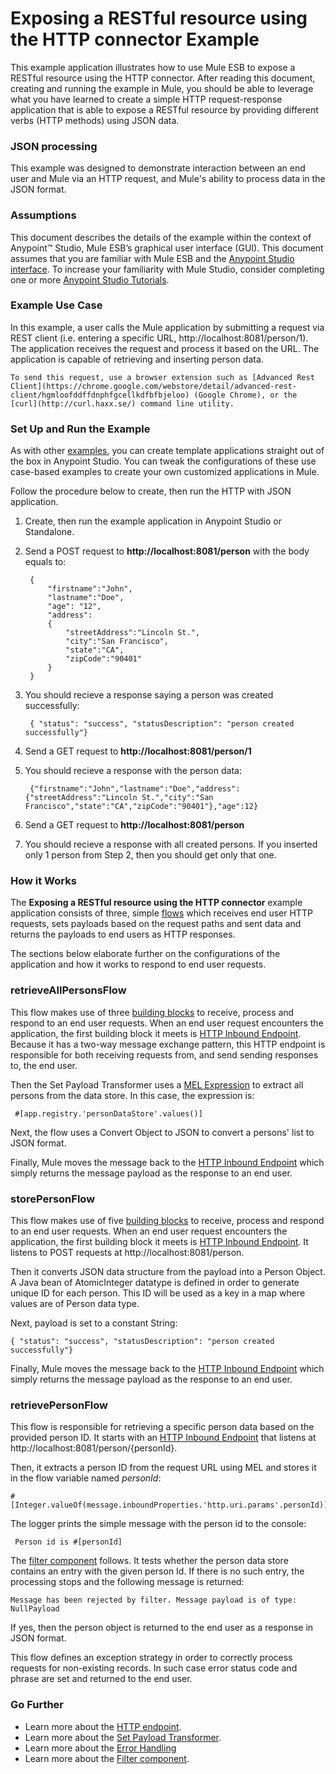 # Exposing a RESTful resource using the HTTP connector Example

This example application illustrates how to use Mule ESB to expose a RESTful resource using the HTTP connector. After reading this document, creating and running the example in Mule, you should be able to leverage what you have learned to create a simple HTTP request-response application that is able to expose a RESTful resource by providing different verbs (HTTP methods) using JSON data.

### JSON processing

This example was designed to demonstrate interaction between an end user and Mule via an HTTP request, and Mule's ability to process data in the JSON format.

### Assumptions

This document describes the details of the example within the context of Anypoint™ Studio, Mule ESB’s graphical user interface (GUI). This document assumes that you are familiar with Mule ESB and the [Anypoint Studio interface](http://www.mulesoft.org/documentation/display/current/Anypoint+Studio+Essentials). To increase your familiarity with Mule Studio, consider completing one or more [Anypoint Studio Tutorials](http://www.mulesoft.org/documentation/display/current/Basic+Studio+Tutorial).

### Example Use Case

In this example, a user calls the Mule application by submitting a request via REST client (i.e. entering a specific URL, http://localhost:8081/person/1). The application receives the request and process it based on the URL. The application is capable of retrieving and inserting person data.  

	To send this request, use a browser extension such as [Advanced Rest Client](https://chrome.google.com/webstore/detail/advanced-rest-client/hgmloofddffdnphfgcellkdfbfbjeloo) (Google Chrome), or the [curl](http://curl.haxx.se/) command line utility.  


### Set Up and Run the Example

As with other [examples](https://www.mulesoft.com/exchange#!/?types=example), you can create template applications straight out of the box in Anypoint Studio. You can tweak the configurations of these use case-based examples to create your own customized applications in Mule.

Follow the procedure below to create, then run the HTTP with JSON application.

1. Create, then run the example application in Anypoint Studio or Standalone.
1. Send a POST request to **http://localhost:8081/person** with the body equals to:
		
		{
		 	"firstname":"John",
		 	"lastname":"Doe",
		 	"age": "12",
		 	"address": 
		    {
		    	"streetAddress":"Lincoln St.",
		        "city":"San Francisco",
		        "state":"CA",
		        "zipCode":"90401"
			}
		} 
1. You should recieve a response saying a person was created successfully: 

		{ "status": "success", "statusDescription": "person created successfully"}
1. Send a GET request to **http://localhost:8081/person/1**
1. You should recieve a response with the person data:

		{"firstname":"John","lastname":"Doe","address":{"streetAddress":"Lincoln St.","city":"San Francisco","state":"CA","zipCode":"90401"},"age":12}

1. Send a GET request to **http://localhost:8081/person**
2. You should recieve a response with all created persons. If you inserted only 1 person from Step 2, then you should get only that one. 

### How it Works

The **Exposing a RESTful resource using the HTTP connector** example application consists of three, simple [flows](http://www.mulesoft.org/documentation/display/current/Mule+Application+Architecture) which receives end user HTTP requests, sets payloads based on the request paths and sent data and returns the payloads to end users as HTTP responses.

The sections below elaborate further on the configurations of the application and how it works to respond to end user requests.


### retrieveAllPersonsFlow

This flow makes use of three [building blocks](http://www.mulesoft.org/documentation/display/current/Elements+in+a+Mule+Flow) to receive, process and respond to an end user requests. When an end user request encounters the application, the first building block it meets is [HTTP Inbound Endpoint](http://www.mulesoft.org/documentation/display/current/HTTP+Connector). Because it has a two-way message exchange pattern, this HTTP endpoint is responsible for both receiving requests from, and send sending responses to, the end user.

Then the Set Payload Transformer uses a [MEL Expression](http://www.mulesoft.org/documentation/display/current/Mule+Expression+Language+MEL) to extract all persons from the data store. In this case, the expression is:

	 #[app.registry.'personDataStore'.values()]

Next, the flow uses a Convert Object to JSON to convert a persons' list to JSON format.

Finally, Mule moves the message back to the [HTTP Inbound Endpoint](http://www.mulesoft.org/documentation/display/current/HTTP+Connector) which simply returns the message payload as the response to an end user.

### storePersonFlow

This flow makes use of five [building blocks](http://www.mulesoft.org/documentation/display/current/Elements+in+a+Mule+Flow) to receive, process and respond to an end user requests. When an end user request encounters the application, the first building block it meets is [HTTP Inbound Endpoint](http://www.mulesoft.org/documentation/display/current/HTTP+Connector). It listens to POST requests at http://localhost:8081/person. 

Then it converts JSON data structure from the payload into a Person Object. A Java bean of AtomicInteger datatype is defined in order to generate unique ID for each person. This ID will be used as a key in a map where values are  of Person data type. 

Next, payload is set to a constant String: 

	{ "status": "success", "statusDescription": "person created successfully"}

Finally, Mule moves the message back to the [HTTP Inbound Endpoint](http://www.mulesoft.org/documentation/display/current/HTTP+Connector) which simply returns the message payload as the response to an end user.

### retrievePersonFlow

This flow is responsible for retrieving a specific person data based on the provided person ID. It starts with an [HTTP Inbound Endpoint](http://www.mulesoft.org/documentation/display/current/HTTP+Connector) that listens at http://localhost:8081/person/{personId}.

Then, it extracts a person ID from the request URL using MEL and stores it in the flow variable named *personId*:

	#[Integer.valueOf(message.inboundProperties.'http.uri.params'.personId)]

The logger prints the simple message with the person id to the console:

	 Person id is #[personId]

The [filter component](http://www.mulesoft.org/documentation/display/current/Filters) follows. It tests whether the person data store contains an entry with the given person Id. If there is no such entry, the processing stops and the following message is returned:

	Message has been rejected by filter. Message payload is of type: NullPayload

If yes, then the person object is returned to the end user as a response in JSON format. 

This flow defines an exception strategy in order to correctly process requests for non-existing records. In such case error status code and phrase are set and returned to the end user.
  
### Go Further

- Learn more about the [HTTP endpoint](http://www.mulesoft.org/documentation/display/current/HTTP+Connector).
- Learn more about the [Set Payload Transformer](http://www.mulesoft.org/documentation/display/current/Set+Payload+Transformer+Reference).
- Learn more about the [Error Handling](http://www.mulesoft.org/documentation/display/current/Error+Handling)
- Learn more about the [Filter component](http://www.mulesoft.org/documentation/display/current/Filters). 